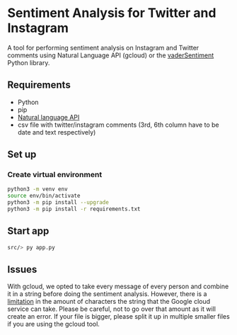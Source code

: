 # Sentiment Analysis for Twitter and Instagram

A tool for performing sentiment analysis on Instagram and Twitter comments using Natural Language API (gcloud) or the [vaderSentiment](https://github.com/cjhutto/vaderSentiment) Python library.

## Requirements

- Python
- pip
- [Natural language API](https://cloud.google.com/python/docs/reference/language/latest)
- csv file with twitter/instagram comments (3rd, 6th column have to be date and text respectively)

## Set up

### Create virtual environment

```bash
python3 -m venv env
source env/bin/activate
python3 -m pip install --upgrade
python3 -m pip install -r requirements.txt
```

## Start app

```bash
src/> py app.py
```

## Issues

With gcloud, we opted to take every message of every person and combine it in a string before doing the sentiment analysis. However, there is a [limitation](https://cloud.google.com/natural-language/quotas) in the amount of characters the string that the Google cloud service can take. Please be careful, not to go over that amount as it will create an error. If your file is bigger, please split it up in multiple smaller files if you are using the gcloud tool.
